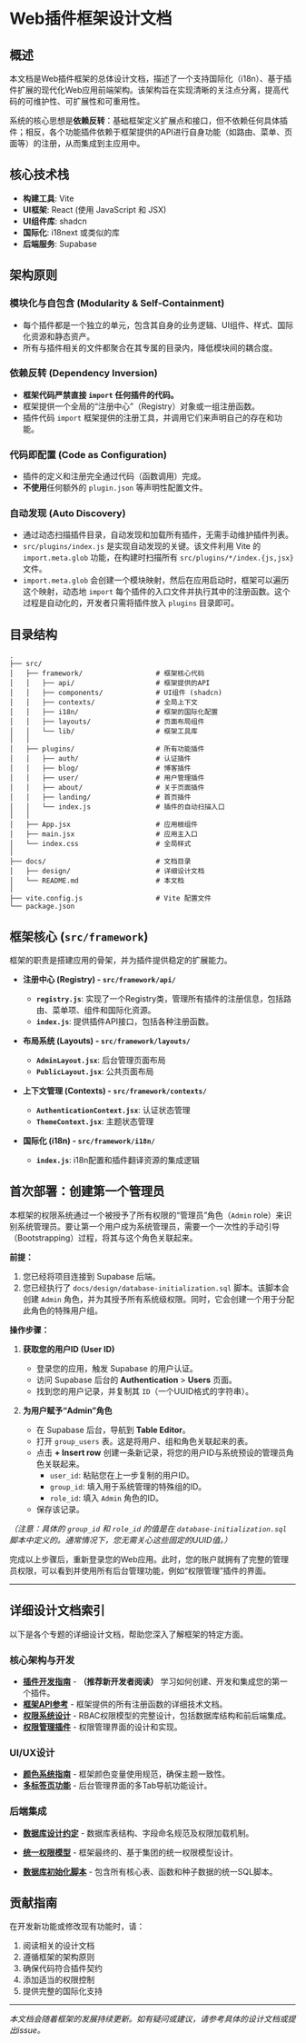 # Web插件框架设计文档

## 概述

本文档是Web插件框架的总体设计文档，描述了一个支持国际化（i18n）、基于插件扩展的现代化Web应用前端架构。该架构旨在实现清晰的关注点分离，提高代码的可维护性、可扩展性和可重用性。

系统的核心思想是**依赖反转**：基础框架定义扩展点和接口，但不依赖任何具体插件；相反，各个功能插件依赖于框架提供的API进行自身功能（如路由、菜单、页面等）的注册，从而集成到主应用中。

## 核心技术栈

- **构建工具**: Vite
- **UI框架**: React (使用 JavaScript 和 JSX)
- **UI组件库**: shadcn
- **国际化**: i18next 或类似的库
- **后端服务**: Supabase

## 架构原则

### 模块化与自包含 (Modularity & Self-Containment)
- 每个插件都是一个独立的单元，包含其自身的业务逻辑、UI组件、样式、国际化资源和静态资产。
- 所有与插件相关的文件都聚合在其专属的目录内，降低模块间的耦合度。

### 依赖反转 (Dependency Inversion)
- **框架代码严禁直接 `import` 任何插件的代码。**
- 框架提供一个全局的“注册中心”（Registry）对象或一组注册函数。
- 插件代码 `import` 框架提供的注册工具，并调用它们来声明自己的存在和功能。

### 代码即配置 (Code as Configuration)
- 插件的定义和注册完全通过代码（函数调用）完成。
- **不使用**任何额外的 `plugin.json` 等声明性配置文件。

### 自动发现 (Auto Discovery)
- 通过动态扫描插件目录，自动发现和加载所有插件，无需手动维护插件列表。
- `src/plugins/index.js` 是实现自动发现的关键。该文件利用 Vite 的 `import.meta.glob` 功能，在构建时扫描所有 `src/plugins/*/index.{js,jsx}` 文件。
- `import.meta.glob` 会创建一个模块映射，然后在应用启动时，框架可以遍历这个映射，动态地 `import` 每个插件的入口文件并执行其中的注册函数。这个过程是自动化的，开发者只需将插件放入 `plugins` 目录即可。

## 目录结构

```
.
├── src/
│   ├── framework/                  # 框架核心代码
│   │   ├── api/                    # 框架提供的API
│   │   ├── components/             # UI组件 (shadcn)
│   │   ├── contexts/               # 全局上下文
│   │   ├── i18n/                   # 框架的国际化配置
│   │   ├── layouts/                # 页面布局组件
│   │   └── lib/                    # 框架工具库
│   │
│   ├── plugins/                    # 所有功能插件
│   │   ├── auth/                   # 认证插件
│   │   ├── blog/                   # 博客插件
│   │   ├── user/                   # 用户管理插件
│   │   ├── about/                  # 关于页面插件
│   │   ├── landing/                # 首页插件
│   │   └── index.js                # 插件的自动扫描入口
│   │
│   ├── App.jsx                     # 应用根组件
│   ├── main.jsx                    # 应用主入口
│   └── index.css                   # 全局样式
│
├── docs/                           # 文档目录
│   ├── design/                     # 详细设计文档
│   └── README.md                   # 本文档
│
├── vite.config.js                  # Vite 配置文件
└── package.json
```

## 框架核心 (`src/framework`)

框架的职责是搭建应用的骨架，并为插件提供稳定的扩展能力。

  * **注册中心 (Registry) - `src/framework/api/`**

      * **`registry.js`**: 实现了一个Registry类，管理所有插件的注册信息，包括路由、菜单项、组件和国际化资源。
      * **`index.js`**: 提供插件API接口，包括各种注册函数。

  * **布局系统 (Layouts) - `src/framework/layouts/`**

      * **`AdminLayout.jsx`**: 后台管理页面布局
      * **`PublicLayout.jsx`**: 公共页面布局

  * **上下文管理 (Contexts) - `src/framework/contexts/`**

      * **`AuthenticationContext.jsx`**: 认证状态管理
      * **`ThemeContext.jsx`**: 主题状态管理

  * **国际化 (i18n) - `src/framework/i18n/`**

      * **`index.js`**: i18n配置和插件翻译资源的集成逻辑

## 首次部署：创建第一个管理员

本框架的权限系统通过一个被授予了所有权限的“管理员”角色（`Admin` role）来识别系统管理员。要让第一个用户成为系统管理员，需要一个一次性的手动引导（Bootstrapping）过程，将其与这个角色关联起来。

**前提：**

1.  您已经将项目连接到 Supabase 后端。
2.  您已经执行了 `docs/design/database-initialization.sql` 脚本。该脚本会创建 `Admin` 角色，并为其授予所有系统级权限。同时，它会创建一个用于分配此角色的特殊用户组。

**操作步骤：**

1.  **获取您的用户ID (User ID)**
    *   登录您的应用，触发 Supabase 的用户认证。
    *   访问 Supabase 后台的 **Authentication** > **Users** 页面。
    *   找到您的用户记录，并复制其 `ID`（一个UUID格式的字符串）。

2.  **为用户赋予“Admin”角色**
    *   在 Supabase 后台，导航到 **Table Editor**。
    *   打开 `group_users` 表。这是将用户、组和角色关联起来的表。
    *   点击 **+ Insert row** 创建一条新记录，将您的用户ID与系统预设的管理员角色关联起来。
        *   `user_id`: 粘贴您在上一步复制的用户ID。
        *   `group_id`: 填入用于系统管理的特殊组的ID。
        *   `role_id`: 填入 `Admin` 角色的ID。
    *   保存该记录。

*（注意：具体的 `group_id` 和 `role_id` 的值是在 `database-initialization.sql` 脚本中定义的。通常情况下，您无需关心这些固定的UUID值。）*

完成以上步骤后，重新登录您的Web应用。此时，您的账户就拥有了完整的管理员权限，可以看到并使用所有后台管理功能，例如“权限管理”插件的界面。

---

## 详细设计文档索引

以下是各个专题的详细设计文档，帮助您深入了解框架的特定方面。

### 核心架构与开发
- [**插件开发指南**](design/guide-plugin-development.md) - **（推荐新开发者阅读）** 学习如何创建、开发和集成您的第一个插件。
- [**框架API参考**](design/api-reference.md) - 框架提供的所有注册函数的详细技术文档。
- [**权限系统设计**](design/feature-permission-system.md) - RBAC权限模型的完整设计，包括数据库结构和前后端集成。
- [**权限管理插件**](design/plugin-permission-management.md) - 权限管理界面的设计和实现。

### UI/UX设计
- [**颜色系统指南**](design/guide-color-system.md) - 框架颜色变量使用规范，确保主题一致性。
- [**多标签页功能**](design/feature-multi-tab.md) - 后台管理界面的多Tab导航功能设计。

### 后端集成
- [**数据库设计约定**](design/database-conventions.md) - 数据库表结构、字段命名规范及权限加载机制。
- [**统一权限模型**](design/feature-permission-group.md) - 框架最终的、基于集团的统一权限模型设计。

- [**数据库初始化脚本**](design/database-initialization.sql) - 包含所有核心表、函数和种子数据的统一SQL脚本。

## 贡献指南

在开发新功能或修改现有功能时，请：

1. 阅读相关的设计文档
2. 遵循框架的架构原则
3. 确保代码符合插件契约
4. 添加适当的权限控制
5. 提供完整的国际化支持

---

*本文档会随着框架的发展持续更新。如有疑问或建议，请参考具体的设计文档或提出issue。*